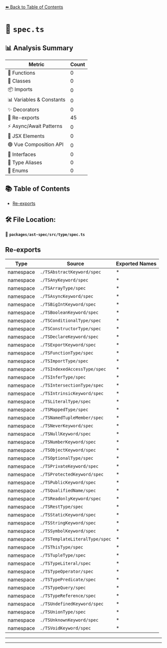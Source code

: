 [⬅️ Back to Table of Contents](../../../../index.md)

# 📄 `spec.ts`

## 📊 Analysis Summary

| Metric | Count |
|--------|-------|
| 🔧 Functions | 0 |
| 🧱 Classes | 0 |
| 📦 Imports | 0 |
| 📊 Variables & Constants | 0 |
| ✨ Decorators | 0 |
| 🔄 Re-exports | 45 |
| ⚡ Async/Await Patterns | 0 |
| 💠 JSX Elements | 0 |
| 🟢 Vue Composition API | 0 |
| 📐 Interfaces | 0 |
| 📑 Type Aliases | 0 |
| 🎯 Enums | 0 |

## 📚 Table of Contents

- [Re-exports](#re-exports)

## 🛠️ File Location:
📂 **`packages/ast-spec/src/type/spec.ts`**

## Re-exports

| Type | Source | Exported Names |
|------|--------|----------------|
| namespace | `./TSAbstractKeyword/spec` | * |
| namespace | `./TSAnyKeyword/spec` | * |
| namespace | `./TSArrayType/spec` | * |
| namespace | `./TSAsyncKeyword/spec` | * |
| namespace | `./TSBigIntKeyword/spec` | * |
| namespace | `./TSBooleanKeyword/spec` | * |
| namespace | `./TSConditionalType/spec` | * |
| namespace | `./TSConstructorType/spec` | * |
| namespace | `./TSDeclareKeyword/spec` | * |
| namespace | `./TSExportKeyword/spec` | * |
| namespace | `./TSFunctionType/spec` | * |
| namespace | `./TSImportType/spec` | * |
| namespace | `./TSIndexedAccessType/spec` | * |
| namespace | `./TSInferType/spec` | * |
| namespace | `./TSIntersectionType/spec` | * |
| namespace | `./TSIntrinsicKeyword/spec` | * |
| namespace | `./TSLiteralType/spec` | * |
| namespace | `./TSMappedType/spec` | * |
| namespace | `./TSNamedTupleMember/spec` | * |
| namespace | `./TSNeverKeyword/spec` | * |
| namespace | `./TSNullKeyword/spec` | * |
| namespace | `./TSNumberKeyword/spec` | * |
| namespace | `./TSObjectKeyword/spec` | * |
| namespace | `./TSOptionalType/spec` | * |
| namespace | `./TSPrivateKeyword/spec` | * |
| namespace | `./TSProtectedKeyword/spec` | * |
| namespace | `./TSPublicKeyword/spec` | * |
| namespace | `./TSQualifiedName/spec` | * |
| namespace | `./TSReadonlyKeyword/spec` | * |
| namespace | `./TSRestType/spec` | * |
| namespace | `./TSStaticKeyword/spec` | * |
| namespace | `./TSStringKeyword/spec` | * |
| namespace | `./TSSymbolKeyword/spec` | * |
| namespace | `./TSTemplateLiteralType/spec` | * |
| namespace | `./TSThisType/spec` | * |
| namespace | `./TSTupleType/spec` | * |
| namespace | `./TSTypeLiteral/spec` | * |
| namespace | `./TSTypeOperator/spec` | * |
| namespace | `./TSTypePredicate/spec` | * |
| namespace | `./TSTypeQuery/spec` | * |
| namespace | `./TSTypeReference/spec` | * |
| namespace | `./TSUndefinedKeyword/spec` | * |
| namespace | `./TSUnionType/spec` | * |
| namespace | `./TSUnknownKeyword/spec` | * |
| namespace | `./TSVoidKeyword/spec` | * |


---


---
